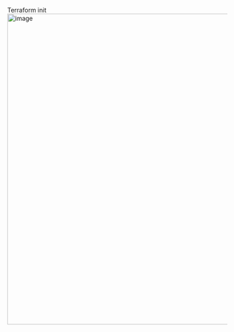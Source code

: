 Terraform init
<img width="713" alt="image" src="https://github.com/user-attachments/assets/54cb7ac9-147e-493f-baaf-0864be7beb37" />

